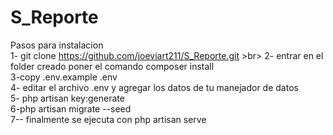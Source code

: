 # S_Reporte
Pasos para instalacion <br>
1- git clone https://github.com/joeviart211/S_Reporte.git >br>
2- entrar en el folder creado  poner el comando composer install <br>
3-copy .env.example .env <br>
4- editar el archivo .env y agregar los datos de tu manejador de datos <br>
5- php artisan key:generate <br>
6-php artisan migrate --seed <br>
7-- finalmente  se ejecuta con php artisan serve
